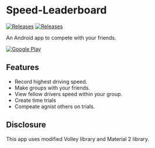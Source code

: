 # Speed-Leaderboard
[![Releases](https://img.shields.io/badge/android-9.0%2B-brightgreen.svg)](https://play.google.com/store/apps/details?id=)
[![Releases](https://img.shields.io/badge/release-v1.0.0-blue)](https://github.com/EwanMac3/Speed-Leaderboard/releases)

An Android app to compete with your friends.

[![Google Play](https://www.freepnglogos.com/uploads/itunes-logo/google-play-itunes-png-logo-4.png)](https://play.google.com/store/apps/details?id=)

## Features
* Record highest driving speed.
* Make groups with your friends.
* View fellow drivers speed within your group.
* Create time trials
* Compeate agnist others on trials.

## Disclosure
This app uses modified Volley library and Material 2 library.
